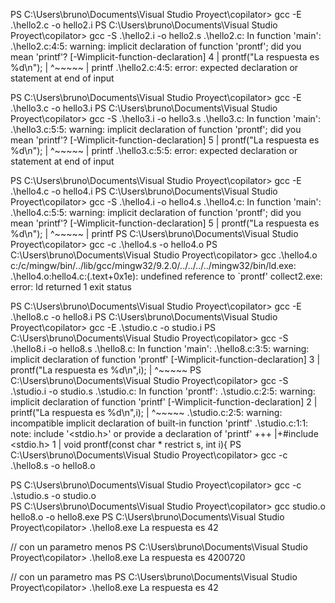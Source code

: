 PS C:\Users\bruno\Documents\Visual Studio Proyect\copilator> gcc -E .\hello2.c -o hello2.i
PS C:\Users\bruno\Documents\Visual Studio Proyect\copilator> gcc -S .\hello2.i -o hello2.s
.\hello2.c: In function 'main':
.\hello2.c:4:5: warning: implicit declaration of function 'prontf'; did you mean 'printf'? [-Wimplicit-function-declaration]
    4 |     prontf("La respuesta es %d\n");
      |     ^~~~~~
      |     printf
.\hello2.c:4:5: error: expected declaration or statement at end of input




PS C:\Users\bruno\Documents\Visual Studio Proyect\copilator> gcc -E .\hello3.c -o hello3.i
PS C:\Users\bruno\Documents\Visual Studio Proyect\copilator> gcc -S .\hello3.i -o hello3.s
.\hello3.c: In function 'main':
.\hello3.c:5:5: warning: implicit declaration of function 'prontf'; did you mean 'printf'? [-Wimplicit-function-declaration]
    5 |     prontf("La respuesta es %d\n");
      |     ^~~~~~
      |     printf
.\hello3.c:5:5: error: expected declaration or statement at end of input




PS C:\Users\bruno\Documents\Visual Studio Proyect\copilator> gcc -E .\hello4.c -o hello4.i
PS C:\Users\bruno\Documents\Visual Studio Proyect\copilator> gcc -S .\hello4.i -o hello4.s
.\hello4.c: In function 'main':
.\hello4.c:5:5: warning: implicit declaration of function 'prontf'; did you mean 'printf'? [-Wimplicit-function-declaration]
    5 |     prontf("La respuesta es %d\n");
      |     ^~~~~~
      |     printf
PS C:\Users\bruno\Documents\Visual Studio Proyect\copilator> gcc -c .\hello4.s -o hello4.o
PS C:\Users\bruno\Documents\Visual Studio Proyect\copilator> gcc .\hello4.o
c:/c/mingw/bin/../lib/gcc/mingw32/9.2.0/../../../../mingw32/bin/ld.exe: .\hello4.o:hello4.c:(.text+0x1e): undefined reference to `prontf'
collect2.exe: error: ld returned 1 exit status












PS C:\Users\bruno\Documents\Visual Studio Proyect\copilator> gcc -E .\hello8.c -o hello8.i
PS C:\Users\bruno\Documents\Visual Studio Proyect\copilator> gcc -E .\studio.c -o studio.i
PS C:\Users\bruno\Documents\Visual Studio Proyect\copilator> gcc -S .\hello8.i -o hello8.s
.\hello8.c: In function 'main':
.\hello8.c:3:5: warning: implicit declaration of function 'prontf' [-Wimplicit-function-declaration]
    3 |     prontf("La respuesta es %d\n",i);
      |     ^~~~~~
PS C:\Users\bruno\Documents\Visual Studio Proyect\copilator> gcc -S .\studio.i -o studio.s
.\studio.c: In function 'prontf':
.\studio.c:2:5: warning: implicit declaration of function 'printf' [-Wimplicit-function-declaration]
    2 |     printf("La respuesta es %d\n",i);
      |     ^~~~~~
.\studio.c:2:5: warning: incompatible implicit declaration of built-in function 'printf'
.\studio.c:1:1: note: include '<stdio.h>' or provide a declaration of 'printf'
  +++ |+#include <stdio.h>
    1 | void prontf(const char * restrict s, int i){
PS C:\Users\bruno\Documents\Visual Studio Proyect\copilator> gcc -c .\hello8.s -o hello8.o

PS C:\Users\bruno\Documents\Visual Studio Proyect\copilator> gcc -c .\studio.s -o studio.o       
PS C:\Users\bruno\Documents\Visual Studio Proyect\copilator> gcc  studio.o hello8.o -o hello8.exe
PS C:\Users\bruno\Documents\Visual Studio Proyect\copilator> .\hello8.exe
La respuesta es 42


// con un parametro menos
PS C:\Users\bruno\Documents\Visual Studio Proyect\copilator> .\hello8.exe
La respuesta es 4200720

// con un parametro mas
PS C:\Users\bruno\Documents\Visual Studio Proyect\copilator> .\hello8.exe
La respuesta es 42



